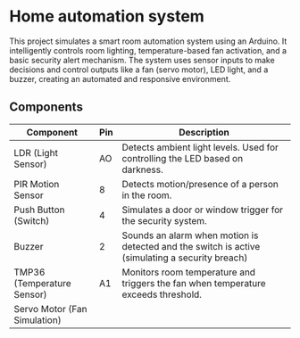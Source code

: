 # Home automation system
This project simulates a smart room automation system using an Arduino. It intelligently controls room lighting, temperature-based fan activation, and a basic security alert mechanism. The system uses sensor inputs to make decisions and control outputs like a fan (servo motor), LED light, and a buzzer, creating an automated and responsive environment.

## Components
| Component      | Pin      | Description   |
| ------------- | ------------- | ------------- |
| LDR (Light Sensor) | AO | Detects ambient light levels. Used for controlling the LED based on darkness.|
| PIR Motion Sensor | 8 |Detects motion/presence of a person in the room.|
| Push Button (Switch)| 4 | Simulates a door or window trigger for the security system.|
| Buzzer | 2 | Sounds an alarm when motion is detected and the switch is active (simulating a security breach) |
| TMP36 (Temperature Sensor) | A1 | Monitors room temperature and triggers the fan when temperature exceeds threshold.|
| Servo Motor (Fan Simulation) | 
